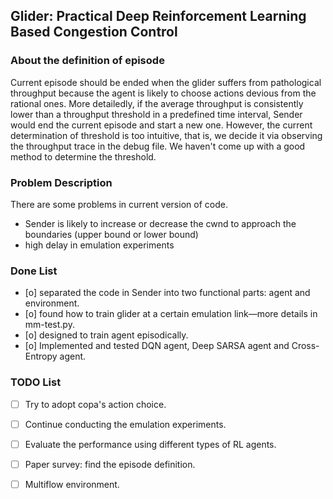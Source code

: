 ## Glider: Practical Deep Reinforcement Learning Based Congestion Control

### About the definition of episode

Current episode should be ended when the glider suffers from pathological throughput because the agent is likely to choose actions devious from the rational ones. More detailedly, if the average throughput is consistently lower than a throughput threshold in a predefined time interval, Sender would end the current episode and start a new one. However, the current determination of threshold is too intuitive, that is, we decide it via observing the throughput trace in the debug file. We haven't come up with a good method to determine the threshold.



### Problem Description

There are some problems in current version of code.

* Sender is likely to increase or decrease the cwnd to approach the boundaries (upper bound or lower bound) 
* high delay in emulation experiments



### Done List

* [o] separated the code in Sender into two functional parts: agent and environment.
* [o] found how to train glider at a certain emulation link—more details in mm-test.py.
* [o] designed to train agent episodically.
* [o] Implemented and tested DQN agent, Deep SARSA agent and Cross-Entropy agent.



### TODO List

* [ ] Try to adopt copa's action choice.
* [ ] Continue conducting the emulation experiments.
* [ ] Evaluate the performance using different types of RL agents.
* [ ] Paper survey: find the episode definition.
* [ ] Multiflow environment.

